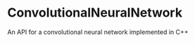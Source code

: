 ConvolutionalNeuralNetwork
==========================

An API for a convolutional neural network implemented in C++
